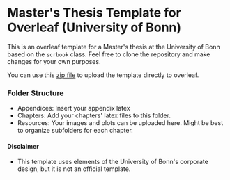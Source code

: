 # Master's Thesis Template for Overleaf (University of Bonn)
This is an overleaf template for a Master's thesis at the University of Bonn based on the `scrbook` class. Feel free to clone the repository and make changes for your own purposes. 

You can use this [zip file](https://github.com/caisa-lab/master-thesis-template/blob/main/Masters%20Thesis%20Template.zip) to upload the template directly to overleaf.

### Folder Structure
* Appendices: Insert your appendix latex
* Chapters: Add your chapters' latex files to this folder.
* Resources: Your images and plots can be uploaded here. Might be best to organize subfolders for each chapter.

#### Disclaimer
* This template uses elements of the University of Bonn's corporate design, but it is not an official template.
